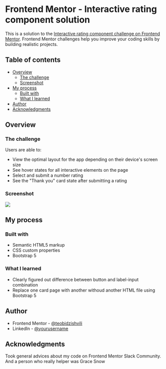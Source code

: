 # Frontend Mentor - Interactive rating component solution

This is a solution to the [Interactive rating component challenge on Frontend Mentor](https://www.frontendmentor.io/challenges/interactive-rating-component-koxpeBUmI). Frontend Mentor challenges help you improve your coding skills by building realistic projects. 

## Table of contents

- [Overview](#overview)
  - [The challenge](#the-challenge)
  - [Screenshot](#screenshot)
- [My process](#my-process)
  - [Built with](#built-with)
  - [What I learned](#what-i-learned)
- [Author](#author)
- [Acknowledgments](#acknowledgments)

## Overview

### The challenge

Users are able to:

- View the optimal layout for the app depending on their device's screen size
- See hover states for all interactive elements on the page
- Select and submit a number rating
- See the "Thank you" card state after submitting a rating

### Screenshot

![](./Screenshot.png)

## My process

### Built with

- Semantic HTML5 markup
- CSS custom properties
- Bootstrap 5

### What I learned

- Clearly figured out difference between button and label-input combination
- Replace one card page with another withoud another HTML file using Bootstrap 5

## Author

- Frontend Mentor - [@teobidzishvili](https://www.frontendmentor.io/profile/teobidzishvili)
- LinkedIn - [@yourusername](https://www.linkedin.com/in/teona-bidzishvili/)

## Acknowledgments

Took general advices about my code on Frontend Mentor Slack Community. And a person who really helper was Grace Snow

